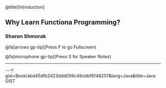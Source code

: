 @title[Introduction]
## Why Learn Functiona Programming?

### Sharon Shmorak

@fa[arrows gp-tip](Press F to go Fullscreen)

@fa[microphone gp-tip](Press S for Speaker Notes)

---
---?gist=Book/abd45dfb2423ddd059c49cbbf8148207&lang=Java&title=Java GIST


